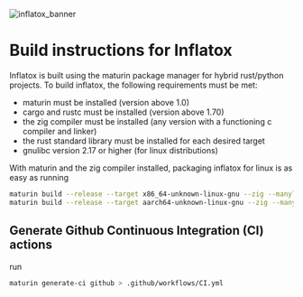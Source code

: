 ![inflatox_banner](https://raw.githubusercontent.com/smups/inflatox/dev/logos/banner.png)
# Build instructions for Inflatox
Inflatox is built using the maturin package manager for hybrid rust/python projects. To build inflatox, the following requirements must be met:
- maturin must be installed (version above 1.0)
- cargo and rustc must be installed (version above 1.70)
- the zig compiler must be installed (any version with a functioning c compiler and linker)
- the rust standard library must be installed for each desired target
- gnulibc version 2.17 or higher (for linux distributions)

With maturin and the zig compiler installed, packaging inflatox for linux is as easy as running
```bash
maturin build --release --target x86_64-unknown-linux-gnu --zig --manylinux 2014
maturin build --release --target aarch64-unknown-linux-gnu --zig --manylinux 2014
```

## Generate Github Continuous Integration (CI) actions
run
```bash
maturin generate-ci github > .github/workflows/CI.yml
```